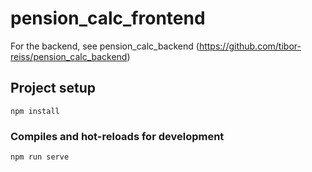 # pension_calc_frontend
For the backend, see pension_calc_backend (https://github.com/tibor-reiss/pension_calc_backend)

## Project setup
```
npm install
```

### Compiles and hot-reloads for development
```
npm run serve
```
